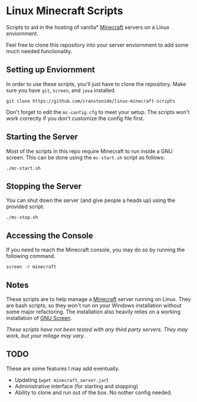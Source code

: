 Linux Minecraft Scripts
=======================
Scripts to aid in the hosting of vanilla* [Minecraft](http://www.minecraft.net) servers on a Linux enviornment.

Feel free to clone this repository into your server enviornment to add some much needed funciionality. 

Setting up Enviornment
----------------------
In order to use these scripts, you'll just have to clone the repository. Make sure you have `git`, `screen`, and `java` installed.

    git clone https://github.com/cranstonide/linux-minecraft-scripts
    
Don't forget to edit the `mc-config.cfg` to meet your setup. The scripts won't work correctly if you don't customize the config file first.

Starting the Server
-------------------
Most of the scripts in this repo require Minecraft to run inside a GNU screen. This can be done using the `mc-start.sh` script as follows:

    ./mc-start.sh

Stopping the Server
-------------------
You can shut down the server (and give people a heads up) using the provided script.

    ./mc-stop.sh

Accessing the Console
---------------------
If you need to reach the Minecraft console, you may do so by running the following command. 

    screen -r minecraft

Notes
-----
These scripts are to help manage a [Minecraft](http://www.minecraft.net) server running on Linux. They are bash scripts; so they won't run on your Windows installation without some major refactoring. The installation also heavily relies on a working installation of [GNU Screen](http://www.gnu.org/software/screen/). 

*These scripts have not been tested with any third party servers. They may work, but your milage may vary.*

TODO
----
These are some features I may add eventually.
- Updating (`wget minecraft_server.jar`)
- Administrative interface (for starting and stopping)
- Ability to clone and run out of the box. No nother config needed.
